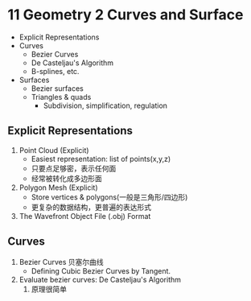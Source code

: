 # 11 Geometry 2 Curves and Surface
- Explicit Representations
- Curves
    - Bezier Curves
    - De Casteljau's Algorithm
    - B-splines, etc.
- Surfaces
    - Bezier surfaces
    - Triangles & quads
        - Subdivision, simplification, regulation
## Explicit Representations
1. Point Cloud (Explicit)
    - Easiest representation: list of points(x,y,z)
    - 只要点足够密，表示任何面
    - 经常被转化成多边形面
2. Polygon Mesh (Explicit)
    - Store vertices & polygons(一般是三角形/四边形)
    - 更复杂的数据结构，更普遍的表达形式
3. The Wavefront Object File (.obj) Format
## Curves
1. Bezier Curves 贝塞尔曲线
    - Defining Cubic Bezier Curves by Tangent.
2. Evaluate bezier curves: De Casteljau's Algorithm
    1. 原理很简单
